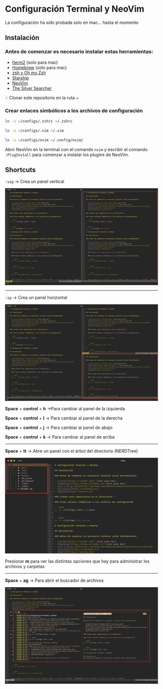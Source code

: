 # Configuración Terminal y NeoVim

<aside>
La configuración ha sido probada solo en mac... hasta el momento
</aside>

## Instalación

### Antes de comenzar es necesario instalar estas herramientas:

- [Iterm2](https://iterm2.com/) (solo para mac)
- [Homebrew](https://brew.sh/index_es) (solo para mac)
- [zsh y Oh my Zsh](https://github.com/ohmyzsh/ohmyzsh/wiki/Installing-ZSH)
- [Starship](https://starship.rs/)
- [NeoVim](https://neovim.io/)
- [The Silver Searcher](https://github.com/ggreer/the_silver_searcher)

<aside>
💡 Clonar este repositorio en la ruta ~
</aside>

### Crear enlaces simbólicos a los archivos de configuración

```bash
ln -s ~/configs/.zshrc ~/.zshrc
```

```bash
ln -s ~/configs/.vim ~/.vim
```

```bash
ln -s ~/configs/nvim ~/.config/nvim/
```

Abrir NeoVim en la terminal con el comando `nvim` y escribir el comando `:PlugInstall` para comenzar a instalar los plugins de NeoVim.

## Shortcuts

`:vsp` → Crea un panel vertical

![Panel vertical](https://github.com/vsantis/configs/blob/main/screenshots/panel-vertical.png)

---

`:sp` → Crea un panel horizontal

![Panel horizontal](https://github.com/vsantis/configs/blob/main/screenshots/panel-horizontal.png)

**Space** + **control** + **h** →Para cambiar al panel de la izquierda

**Space** + **control** + **l** → Para cambiar al panel de la derecha

**Space** + **control** + **j** → Para cambiar al panel de abajo

**Space** + **control** + **k** → Para cambiar al panel de arriba

---

**Space** + **tt** → Abre un panel con el árbol del directorio (NERDTree)

![nerdtree](https://github.com/vsantis/configs/blob/main/screenshots/nerdtree.png)

Presionar **m** para ver las distintas opciones que hay para administrar los archivos y carpetas

---

**Space** + **ag** → Para abrir el buscador de archivos

![Buscador de archivos](https://github.com/vsantis/configs/blob/main/screenshots/buscador-archivos.png)
